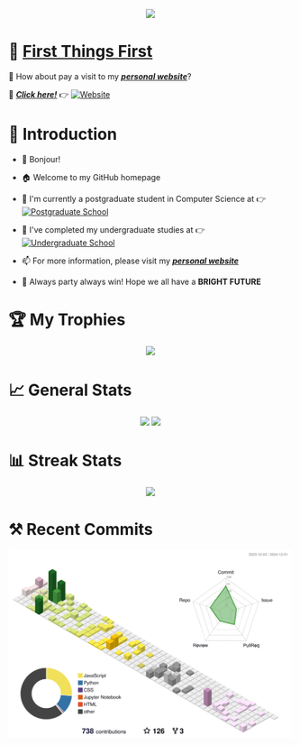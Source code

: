 <p align="center">
  <img src="https://svg-banners.vercel.app/api?type=origin&text1=Bonjour%20😆&text2=Let's%20Get%20Started%20🤗&width=800&height=250"/>
</p>

# 🚨 [First Things First](https://bonjour-npy.github.io)

🎉 How about pay a visit to my **_[personal website](https://bonjour-npy.github.io)_**? 

🔗 _**[Click here!](https://bonjour-npy.github.io)**_ 👉 [![Website](https://img.shields.io/badge/Homepage-Peiyang_Ni-orange?logo=openai)](https://bonjour-npy.github.io)

# 🌟 Introduction

- 👋 Bonjour!

- 🏠 Welcome to my GitHub homepage

- 🏫 I'm currently a postgraduate student in Computer Science at 👉 [![Postgraduate School](https://img.shields.io/badge/M.E.-University_of_Electronic_Science_and_Technology_of_China-blue)](https://www.uestc.edu.cn/)

- 📖 I've completed my undergraduate studies at 👉 [![Undergraduate School](https://img.shields.io/badge/B.E.-Guilin_University_of_Electronic_Technology-heavygreen)](https://www.guet.edu.cn/)

- 📫 For more information, please visit my _**[personal website](https://bonjour-npy.github.io)**_
  
- 🎋 Always party always win! Hope we all have a **BRIGHT FUTURE**

# 🏆 My Trophies

<div align="center">
  <img height=275rem src="https://github-profile-trophy.vercel.app/?username=bonjour-npy&column=5&margin-w=30&margin-h=20&theme=flat" />
</div>

# 📈 General Stats

<div align="center">
  <img height=150rem src="https://github-readme-stats.vercel.app/api/top-langs/?username=bonjour-npy&hide_title=true&hide_border=true&layout=compact&langs_count=6&text_color=000&icon_color=fff&bg_color=0,52fa5a,4dfcff,c64dff&theme=graywhite" />
  <img height=150rem src="https://github-readme-stats.vercel.app/api?username=bonjour-npy&hide_title=true&hide_border=true&show_icons=trueline_height=21&text_color=000&icon_color=000&bg_color=0,ea6161,ffc64d,fffc4d,52fa5a&theme=graywhite" />
</div>

# 📊 Streak Stats

<div align="center">
  <img width=600rem src="https://github-readme-streak-stats.herokuapp.com/?user=bonjour-npy" />
</div>

# ⚒️ Recent Commits

 ![](profile-3d-contrib/profile-south-season.svg)
